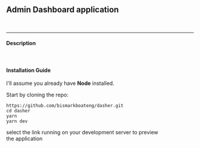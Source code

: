 <h2>Admin Dashboard application</h2>
<br >
<!-- <img src="medium-image.png" width="100%" alt="medium landing page" /> -->
<hr >

<h4>Description</h4>

<br >

<h4>Installation Guide</h4>
I'll assume you already have <strong>Node</strong> installed.

Start by cloning the repo:

```
https://github.com/bismarkboateng/dasher.git
cd dasher
yarn
yarn dev
```

select the link running on your development server to preview<br>
the application